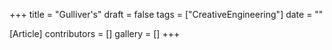 +++
title = "Gulliver's"
draft = false
tags = ["CreativeEngineering"]
date = ""

[Article]
contributors = []
gallery = []
+++